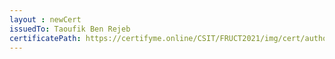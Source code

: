 ```yaml
--- 
layout : newCert 
issuedTo: Taoufik Ben Rejeb 
certificatePath: https://certifyme.online/CSIT/FRUCT2021/img/cert/author/TaoufikBenRejeb_c9949.png
--- 
```

